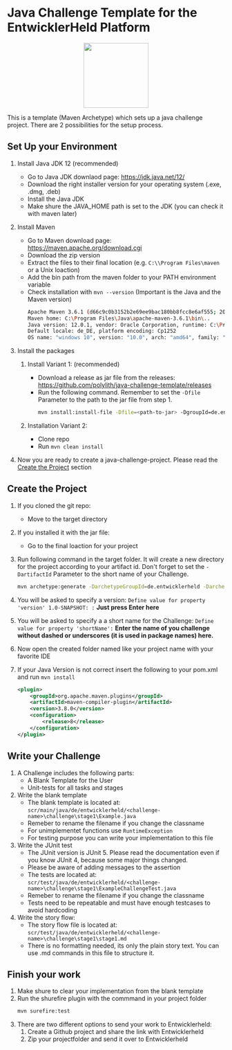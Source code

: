 # Java Challenge Template for the EntwicklerHeld Platform
<p align="center"> 
<img src="https://platform.entwicklerheld.de/assets/img/plumplori-gray-shirt.png" height=150>
</p>
This is a template (Maven Archetype) which sets up a java challenge project. There are 2 possibilities for the setup process.

## Set Up your Environment
1. Install Java JDK 12 (recommended)
   * Go to Java JDK downlaod page: https://jdk.java.net/12/
   * Download the right installer version for your operating system (.exe, .dmg, .deb)
   * Install the Java JDK
   * Make shure the JAVA_HOME path is set to the JDK (you can check it with maven later)

2. Install Maven
   * Go to Maven download page: https://maven.apache.org/download.cgi
   * Download the zip version
   * Extract the files to their final location (e.g. `C:\\Program Files\maven` or a Unix loaction)
   * Add the bin path from the maven folder to your PATH environment variable
   * Check installation with `mvn --version` (Important is the Java and the Maven version)
      ```bash
      Apache Maven 3.6.1 (d66c9c0b3152b2e69ee9bac180bb8fcc8e6af555; 2019-04-04T21:00:29+02:00)
      Maven home: C:\Program Files\Java\apache-maven-3.6.1\bin\..
      Java version: 12.0.1, vendor: Oracle Corporation, runtime: C:\Program Files\Java\jdk-12.0.1
      Default locale: de_DE, platform encoding: Cp1252
      OS name: "windows 10", version: "10.0", arch: "amd64", family: "windows" 
      ```
3. Install the packages
   1. Install Variant 1: (recommended)
      * Download a release as jar file from the releases: https://github.com/polylith/java-challenge-template/releases
      * Run the following command. Remember to set the `-Dfile` Parameter to the path to the jar file from step 1.
        ```bash
        mvn install:install-file -Dfile=<path-to-jar> -DgroupId=de.entwicklerheld -DartifactId=java-challenge-template -Dversion=1.0-SNAPSHOT -Dpackaging=jar
        ```

   1. Installation Variant 2:
      * Clone repo
      * Run `mvn clean install`
4. Now you are ready to create a java-challenge-project. Please read the [Create the Project](#create-the-Project) section


## Create the Project
1. If you cloned the git repo:
    * Move to the target directory

2. If you installed it with the jar file:
    * Go to the final loaction for your project
3. Run following command in the target folder. It will create a new directory for the project according to your artifact id. Don't forget to set the `-DartifactId` Parameter to the short name of your Challenge.
    ```bash
    mvn archetype:generate -DarchetypeGroupId=de.entwicklerheld -DarchetypeArtifactId=java-challenge-template -DarchetypeVersion=1.0-SNAPSHOT -DgroupId=de.entwicklerheld -DartifactId=<name-of-your-challenge>
    ```
4. You will be asked to specify a version: `Define value for property 'version' 1.0-SNAPSHOT: :` **Just press Enter here**
5. You will be asked to specify a a short name for the Challenge: `Define value for property 'shortName':` **Enter the name of you challenge without dashed or underscores (it is used in package names) here.**
6. Now open the created folder named like your project name with your favorite IDE
7. If your Java Version is not correct insert the following to your pom.xml and run `mvn install`
    ```xml
    <plugin>
        <groupId>org.apache.maven.plugins</groupId>
        <artifactId>maven-compiler-plugin</artifactId>
        <version>3.8.0</version>
        <configuration>
            <release>8</release>
        </configuration>
    </plugin>
    ```

## Write your Challenge
1. A Challenge includes the following parts:
    * A Blank Template for the User
    * Unit-tests for all tasks and stages
2. Write the blank template
    * The blank template is located at: \
    `scr/main/java/de/entwicklerheld/<challenge-name>\challenge\stage1\Example.java`
    * Remeber to rename the filename if you change the classname
    * For unimplementet functions use `RuntimeException`
    * For testing purpose you can write your implementation to this file
3. Write the JUnit test
    * The JUnit version is JUnit 5. Please read the documentation even if you know JUnit 4, because some major things changed.
    * Please be aware of adding messages to the assertion
    * The tests are located at: \
    `scr/test/java/de/entwicklerheld/<challenge-name>\challenge\stage1\ExampleChallengeTest.java`
    * Remeber to rename the filename if you change the classname
    * Tests need to be repeatable and must have enough testcases to avoid hardcoding
4. Write the story flow:
    * The story flow file is located at: \
    `scr/test/java/de/entwicklerheld/<challenge-name>\challenge\stage1\stage1.md`
    * There is no formatting needed, its only the plain story text. You can use .md commands in this file to structure it.

## Finish your work
1. Make shure to clear your implementation from the blank template
2. Run the shurefire plugin with the commmand in your project folder
    ```bash
    mvn surefire:test
    ```
3. There are two different options to send your work to Entwicklerheld:
    1. Create a Github project and share the link with Entwicklerheld
    2. Zip your projectfolder and send it over to Entwicklerheld